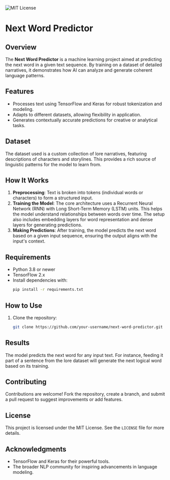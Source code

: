 ![MIT License](https://img.shields.io/badge/license-MIT-blue.svg)

# Next Word Predictor

## Overview
The **Next Word Predictor** is a machine learning project aimed at predicting the next word in a given text sequence. By training on a dataset of detailed narratives, it demonstrates how AI can analyze and generate coherent language patterns.

## Features
- Processes text using TensorFlow and Keras for robust tokenization and modeling.
- Adapts to different datasets, allowing flexibility in application.
- Generates contextually accurate predictions for creative or analytical tasks.

## Dataset
The dataset used is a custom collection of lore narratives, featuring descriptions of characters and storylines. This provides a rich source of linguistic patterns for the model to learn from.

## How It Works
1. **Preprocessing**: Text is broken into tokens (individual words or characters) to form a structured input.
2. **Training the Model**: The core architecture uses a Recurrent Neural Network (RNN) with Long Short-Term Memory (LSTM) units. This helps the model understand relationships between words over time. The setup also includes embedding layers for word representation and dense layers for generating predictions.
3. **Making Predictions**: After training, the model predicts the next word based on a given input sequence, ensuring the output aligns with the input's context.

## Requirements
- Python 3.8 or newer
- TensorFlow 2.x
- Install dependencies with:
  ```bash
  pip install -r requirements.txt
## How to Use
1. Clone the repository:
   ```bash
   git clone https://github.com/your-username/next-word-predictor.git
## Results
The model predicts the next word for any input text. For instance, feeding it part of a sentence from the lore dataset will generate the next logical word based on its training.

## Contributing
Contributions are welcome! Fork the repository, create a branch, and submit a pull request to suggest improvements or add features.

## License
This project is licensed under the MIT License. See the `LICENSE` file for more details.

## Acknowledgments
- TensorFlow and Keras for their powerful tools.
- The broader NLP community for inspiring advancements in language modeling.
